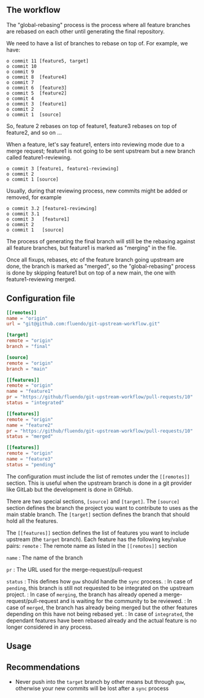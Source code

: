 ## The workflow

The "global-rebasing" process is the process where all feature branches are
rebased on each other until generating the final repository.

We need to have a list of branches to rebase on top of. For example, we have:
```
o commit 11 [feature5, target]
o commit 10
o commit 9
o commit 8  [feature4]
o commit 7
o commit 6  [feature3]
o commit 5  [feature2]
o commit 4
o commit 3  [feature1]
o commit 2
o commit 1  [source]
```

So, feature 2 rebases on top of feature1, feature3 rebases on top of feature2, and so on ...

When a feature, let's say feature1, enters into reviewing mode due to a merge request;
feature1 is not going to be sent upstream but a new branch called feature1-reviewing.

```
o commit 3 [feature1, feature1-reviewing]
o commit 2
o commit 1 [source]
```

Usually, during that reviewing process, new commits might be added or removed, for example

```
o commit 3.2 [feature1-reviewing]
o commit 3.1
o commit 3   [feature1]
o commit 2
o commit 1   [source]
```

The process of generating the final branch will still be the rebasing against all feature
branches, but feature1 is marked as "merging" in the file.

Once all fixups, rebases, etc of the feature branch going upstream are done, the branch is
marked as "merged", so the "global-rebasing" process is done by skipping feature1 but on top
of a new main, the one with feature1-reviewing merged.


## Configuration file
```TOML
[[remotes]]
name = "origin"
url = "git@github.com:fluendo/git-upstream-workflow.git"

[target]
remote = "origin"
branch = "final"

[source]
remote = "origin"
branch = "main"

[[features]]
remote = "origin"
name = "feature1"
pr = "https://github/fluendo/git-upstream-workflow/pull-requests/10"
status = "integrated"

[[features]]
remote = "origin"
name = "feature2"
pr = "https://github/fluendo/git-upstream-workflow/pull-requests/10"
status = "merged"

[[features]]
remote = "origin"
name = "feature3"
status = "pending"
```

The configuration must include the list of remotes under the `[[remotes]]` section. This is useful
when the upstream branch is done in a git provider like GitLab but the development is done in GitHub.

There are two special sections, `[source]` and `[target]`. The `[source]` section defines the branch
the project you want to contribute to uses as the main stable branch.  The `[target]` section defines
the branch that should hold all the features.

The `[[features]]` section defines the list of features you want to include upstream (the `target` branch).
Each feature has the following key/value pairs:
`remote`
: The remote name as listed in the `[[remotes]]` section

`name`
: The name of the branch

`pr`
: The URL used for the merge-request/pull-request

`status`
: This defines how `guw` should handle the `sync` process.
: In case of `pending`, this branch is still not requested to be integrated on the upstream project.
: In case of `merging`, the branch has already opened a merge-request/pull-request and is waiting for the community to be reviewed.
: In case of `merged`, the branch has already being merged but the other features depending on this have not being rebased yet.
: In case of `integrated`, the dependant features have been rebased already and the actual feature is no longer considered in any process.

## Usage

## Recommendations
* Never push into the `target` branch by other means but through `guw`, otherwise your new commits will
  be lost after a `sync` process
